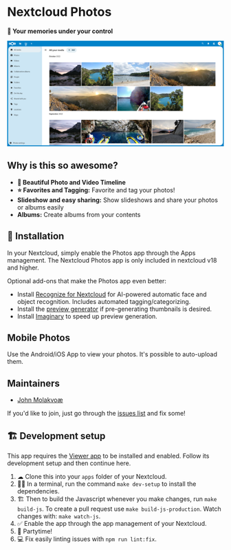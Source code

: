 # Nextcloud Photos

**📸 Your memories under your control**

![Work in progress screenshot of Nextcloud Photos App](screenshots/screenshot1.png)

## Why is this so awesome?

* **📸 Beautiful Photo and Video Timeline**
* **⭐ Favorites and Tagging:** Favorite and tag your photos!
* **Slideshow and easy sharing:** Show slideshows and share your photos or albums easily
* **Albums:** Create albums from your contents

## 🚀 Installation

In your Nextcloud, simply enable the Photos app through the Apps management.
The Nextcloud Photos app is only included in nextcloud v18 and higher.

Optional add-ons that make the Photos app even better:

* Install [Recognize for Nextcloud](https://github.com/nextcloud/recognize) for AI-powered automatic face and object recognition. Includes automated tagging/categorizing.
* Install the [preview generator](https://github.com/rullzer/previewgenerator) if pre-generating thumbnails is desired.
* Install [Imaginary](https://docs.nextcloud.com/server/latest/admin_manual/installation/server_tuning.html#previews) to speed up preview generation.

## Mobile Photos

Use the Android/iOS App to view your photos. It's possible to auto-upload them.

## Maintainers

* [John Molakvoæ](https://github.com/skjnldsv)

If you'd like to join, just go through the [issues list](https://github.com/nextcloud/photos/issues) and fix some!

## 🏗 Development setup

This app requires the [Viewer app](https://github.com/nextcloud/viewer) to be installed and enabled.
Follow its development setup and then continue here.

1. ☁ Clone this into your `apps` folder of your Nextcloud.
1. 👩‍💻 In a terminal, run the command `make dev-setup` to install the dependencies.
1. 🏗 Then to build the Javascript whenever you make changes, run `make build-js`. To create a pull request use `make build-js-production`. Watch changes with: `make watch-js`.
1. ✅ Enable the app through the app management of your Nextcloud.
1. 🎉 Partytime!
1. 💻 Fix easily linting issues with `npm run lint:fix`.

